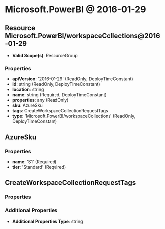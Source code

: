 # Microsoft.PowerBI @ 2016-01-29

## Resource Microsoft.PowerBI/workspaceCollections@2016-01-29
* **Valid Scope(s)**: ResourceGroup
### Properties
* **apiVersion**: '2016-01-29' (ReadOnly, DeployTimeConstant)
* **id**: string (ReadOnly, DeployTimeConstant)
* **location**: string
* **name**: string (Required, DeployTimeConstant)
* **properties**: any (ReadOnly)
* **sku**: AzureSku
* **tags**: CreateWorkspaceCollectionRequestTags
* **type**: 'Microsoft.PowerBI/workspaceCollections' (ReadOnly, DeployTimeConstant)

## AzureSku
### Properties
* **name**: 'S1' (Required)
* **tier**: 'Standard' (Required)

## CreateWorkspaceCollectionRequestTags
### Properties
### Additional Properties
* **Additional Properties Type**: string

